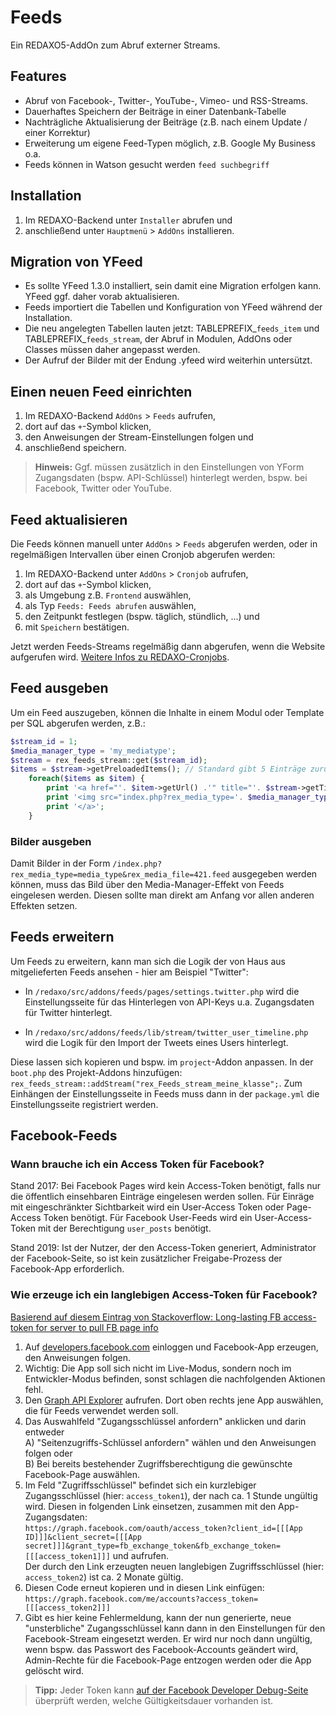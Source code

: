 # Feeds

Ein REDAXO5-AddOn zum Abruf externer Streams.

## Features

* Abruf von Facebook-, Twitter-, YouTube-, Vimeo- und RSS-Streams.
* Dauerhaftes Speichern der Beiträge in einer Datenbank-Tabelle
* Nachträgliche Aktualisierung der Beiträge (z.B. nach einem Update / einer Korrektur)
* Erweiterung um eigene Feed-Typen möglich, z.B. Google My Business o.a.
* Feeds können in Watson gesucht werden `feed suchbegriff`

## Installation

1. Im REDAXO-Backend unter `Installer` abrufen und 
2. anschließend unter `Hauptmenü` > `AddOns` installieren.

## Migration von YFeed

- Es sollte YFeed 1.3.0 installiert, sein damit eine Migration erfolgen kann. YFeed ggf. daher vorab aktualisieren. 
- Feeds importiert die Tabellen und Konfiguration von YFeed während der Installation. 
- Die neu angelegten Tabellen lauten jetzt: TABLEPREFIX_`feeds_item` und TABLEPREFIX_`feeds_stream`, der Abruf in Modulen, AddOns oder Classes müssen daher angepasst werden. 
- Der Aufruf der Bilder mit der Endung .yfeed wird weiterhin untersützt. 


## Einen neuen Feed einrichten

1. Im REDAXO-Backend `AddOns` > `Feeds` aufrufen,
2. dort auf das `+`-Symbol klicken,
3. den Anweisungen der Stream-Einstellungen folgen und
4. anschließend speichern.

> **Hinweis:** Ggf. müssen zusätzlich in den Einstellungen von YForm Zugangsdaten (bspw. API-Schlüssel) hinterlegt werden, bspw. bei Facebook, Twitter oder YouTube.

## Feed aktualisieren

Die Feeds können manuell unter `AddOns` > `Feeds` abgerufen werden, oder in regelmäßigen Intervallen über einen Cronjob abgerufen werden:

1. Im REDAXO-Backend unter `AddOns` > `Cronjob` aufrufen,
2. dort auf das `+`-Symbol klicken,
3. als Umgebung z.B. `Frontend` auswählen,
4. als Typ `Feeds: Feeds abrufen` auswählen,
5. den Zeitpunkt festlegen (bspw. täglich, stündlich, ...) und
6. mit `Speichern` bestätigen.

Jetzt werden Feeds-Streams regelmäßig dann abgerufen, wenn die Website aufgerufen wird. [Weitere Infos zu REDAXO-Cronjobs](https://www.redaxo.org/doku/master/cronjobs).

## Feed ausgeben

Um ein Feed auszugeben, können die Inhalte in einem Modul oder Template per SQL abgerufen werden, z.B.:

```php
$stream_id = 1;
$media_manager_type = 'my_mediatype';
$stream = rex_feeds_stream::get($stream_id);
$items = $stream->getPreloadedItems(); // Standard gibt 5 Einträge zurück, sonst gewünschte Anzahl übergeben
    foreach($items as $item) {
		print '<a href="'. $item->getUrl() .'" title="'. $stream->getTitle() .'">';
        print '<img src="index.php?rex_media_type='. $media_manager_type .'&rex_media_file='. $item->getId() .'.feeds"  alt="'. $item->getTitle() .'" title="'. $item->getTitle() .'">'; 
        print '</a>';
    }
```

### Bilder ausgeben

Damit Bilder in der Form `/index.php?rex_media_type=media_type&rex_media_file=421.feed`
ausgegeben werden können, muss das Bild über den Media-Manager-Effekt von Feeds eingelesen werden. Diesen sollte man direkt am Anfang vor allen anderen Effekten setzen.  

## Feeds erweitern

Um Feeds zu erweitern, kann man sich die Logik der von Haus aus mitgelieferten Feeds ansehen - hier am Beispiel "Twitter":

* In `/redaxo/src/addons/feeds/pages/settings.twitter.php` wird die Einstellungsseite für das Hinterlegen von API-Keys u.a. Zugangsdaten für Twitter hinterlegt.

* In `/redaxo/src/addons/feeds/lib/stream/twitter_user_timeline.php` wird die Logik für den Import der Tweets eines Users hinterlegt.

Diese lassen sich kopieren und bspw. im `project`-Addon anpassen. In der `boot.php` des Projekt-Addons hinzufügen: `rex_feeds_stream::addStream("rex_Feeds_stream_meine_klasse";`. Zum Einhängen der Einstellungsseite in Feeds muss dann in der `package.yml` die Einstellungsseite registriert werden.

## Facebook-Feeds

### Wann brauche ich ein Access Token für Facebook?

Stand 2017: Bei Facebook Pages wird kein Access-Token benötigt, falls nur die öffentlich einsehbaren Einträge eingelesen werden sollen. Für Einräge mit eingeschränkter Sichtbarkeit wird ein User-Access Token oder Page-Access Token benötigt. Für Facebook User-Feeds wird ein User-Access-Token mit der Berechtigung `user_posts` benötigt.

Stand 2019: Ist der Nutzer, der den Access-Token generiert, Administrator der Facebook-Seite, so ist kein zusätzlicher Freigabe-Prozess der Facebook-App erforderlich.

### Wie erzeuge ich ein langlebigen Access-Token für Facebook?

[Basierend auf diesem Eintrag von Stackoverflow: Long-lasting FB access-token for server to pull FB page info](https://stackoverflow.com/questions/12168452/long-lasting-fb-access-token-for-server-to-pull-fb-page-info/21927690#21927690)

1.  Auf [developers.facebook.com](https://developers.facebook.com) einloggen und Facebook-App erzeugen, den Anweisungen folgen.
2.  Wichtig: Die App soll sich nicht im Live-Modus, sondern noch im Entwickler-Modus befinden, sonst schlagen die nachfolgenden Aktionen fehl.
3.  Den [Graph API Explorer](https://developers.facebook.com/tools/explorer/) aufrufen. Dort oben rechts jene App auswählen, die für Feeds verwendet werden soll.
4.  Das Auswahlfeld "Zugangsschlüssel anfordern" anklicken und darin entweder  
    A) "Seitenzugriffs-Schlüssel anfordern" wählen und den Anweisungen folgen oder  
    B) Bei bereits bestehender Zugriffsberechtigung die gewünschte Facebook-Page auswählen.
5.  Im Feld "Zugriffsschlüssel" befindet sich ein kurzlebiger Zugangsschlüssel (hier: `access_token1`), der nach ca. 1 Stunde ungültig wird. Diesen in folgenden Link einsetzen, zusammen mit den App-Zugangsdaten:  
    `https://graph.facebook.com/oauth/access_token?client_id=[[[App ID]]]&client_secret=[[[App secret]]]&grant_type=fb_exchange_token&fb_exchange_token=[[[access_token1]]]` und aufrufen.  
    Der durch den Link erzeugten neuen langlebigen Zugriffsschlüssel (hier: `access_token2`) ist ca. 2 Monate gültig.
6.  Diesen Code erneut kopieren und in diesen Link einfügen:  
    `https://graph.facebook.com/me/accounts?access_token=[[[access_token2]]]`
7.  Gibt es hier keine Fehlermeldung, kann der nun generierte, neue "unsterbliche" Zugangsschlüssel kann dann in den Einstellungen für den Facebook-Stream eingesetzt werden. Er wird nur noch dann ungültig, wenn bspw. das Passwort des Facebook-Accounts geändert wird, Admin-Rechte für die Facebook-Page entzogen werden oder die App gelöscht wird.

> **Tipp:** Jeder Token kann [auf der Facebook Developer Debug-Seite](https://developers.facebook.com/tools/debug/accesstoken/) überprüft werden, welche Gültigkeitsdauer vorhanden ist.
